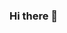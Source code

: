 ### Hi there 👋

<!--
**quocthang0507/quocthang0507** is a ✨ _special_ ✨ repository because its `README.md` (this file) appears on your GitHub profile.

Here are some ideas to get you started:

- 🔭 I’m currently working on AIWS.net as a collaborators. The main responsibility is to collect information about The History of AI.
- 🌱 I’m currently learning Information Technology, particularly Software Engineering major.
- 👯 I’m looking to collaborate with someone for Artificial Intelligence.
- 🤔 I’m looking for help with ...
- 💬 To discuss about studies, please feel free to send me an email at [quocthang_0507@yahoo.com.vn ](mailto:quocthang_0507@yahoo.com.vn?subject=[GitHub]%20Hello%20you)
- 😄 Name pronunciation for people who don't know how to spell Vietnamese: /tʰaŋ˧˥/ [Thắng](https://vi.wiktionary.org/wiki/th%E1%BA%AFng#Ti%E1%BA%BFng_Vi%E1%BB%87t)
-->

